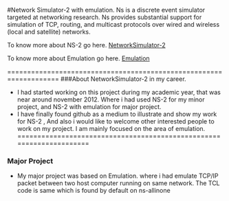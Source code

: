 #Network Simulator-2 with emulation.
Ns is a discrete event simulator targeted at networking research. Ns provides substantial support for simulation of TCP, routing, and multicast protocols over wired and wireless (local and satellite) networks.

To know more about NS-2 go here.
[NetworkSimulator-2](http://www.isi.edu/nsnam/ns/)

To know more about Emulation go here.
[Emulation](http://www.isi.edu/nsnam/ns/ns-emulation.html)

===================================================================
###About NetworkSimulator-2 in my career.
* I had started working on this project during my academic year, that was near around november 2012. Where i had used NS-2 for my minor project, and NS-2 with emulation for major project.
* I have finally found github as a medium to illustrate and show my work for NS-2 , And also i would like to welcome other interested people to work on my project.
I am mainly focused on the area of emulation.
=====================================================================
### Major Project
* My major project was based on Emulation. where i had emulate TCP/IP packet between two host computer running on same network. The TCL code is same which is found by default on ns-allinone
